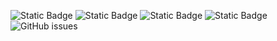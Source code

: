 ![Static Badge](https://img.shields.io/badge/blacklists-60-000000) ![Static Badge](https://img.shields.io/badge/blacklisted-2838591-cc0000) ![Static Badge](https://img.shields.io/badge/whitelisted-2245-00CC00) ![Static Badge](https://img.shields.io/badge/streaming_blacklist-28107-000000) ![GitHub issues](https://img.shields.io/github/issues/fabriziosalmi/blacklists)
